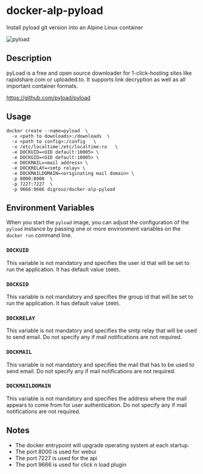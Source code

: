 # docker-alp-pyload
Install pyload git version into an Alpine Linux container

![pyload](https://github.com/pyload/pyload/blob/master/pyload/webui/themes/Default/img/pyload-logo.png)

## Description

pyLoad is a free and open source downloader for 1-click-hosting sites like rapidshare.com or uploaded.to. It supports link decryption as well as all important container formats.

https://github.com/pyload/pyload

## Usage
    docker create --name=pyload  \
      -v <path to downloads>:/downloads  \
      -v <path to config>:/config   \
      -v /etc/localtime:/etc/localtime:ro   \
      -e DOCKUID=<UID default:10005> \
      -e DOCKGID=<GID default:10005> \
      -e DOCKMAIL=<mail address> \
      -e DOCKRELAY=<smtp relay> \
      -e DOCKMAILDOMAIN=<originating mail domain> \
      -p 8000:8000  \
      -p 7227:7227  \
	  -p 9666:9666 digrouz/docker-alp-pyload


## Environment Variables

When you start the `pyload` image, you can adjust the configuration of the `pyload` instance by passing one or more environment variables on the `docker run` command line.

### `DOCKUID`

This variable is not mandatory and specifies the user id that will be set to run the application. It has default value `10005`.

### `DOCKGID`

This variable is not mandatory and specifies the group id that will be set to run the application. It has default value `10005`.

### `DOCKRELAY`

This variable is not mandatory and specifies the smtp relay that will be used to send email. Do not specify any if mail notifications are not required.

### `DOCKMAIL`

This variable is not mandatory and specifies the mail that has to be used to send email. Do not specify any if mail notifications are not required.

### `DOCKMAILDOMAIN`

This variable is not mandatory and specifies the address where the mail appears to come from for user authentication. Do not specify any if mail notifications are not required.

## Notes

* The docker entrypoint will upgrade operating system at each startup.
* The port 8000 is used for webui
* The port 7227 is used for the api
* The port 9666 is used for click n load plugin
